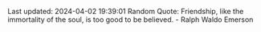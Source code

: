 Last updated: 2024-04-02 19:39:01
Random Quote: Friendship, like the immortality of the soul, is too good to be believed. - Ralph Waldo Emerson